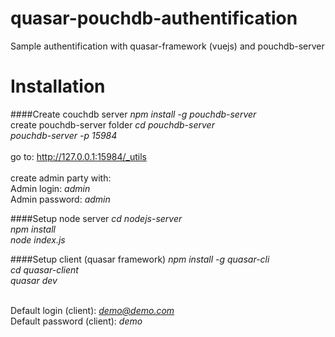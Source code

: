 # quasar-pouchdb-authentification
Sample authentification with quasar-framework (vuejs) and pouchdb-server

# Installation

####Create couchdb server
<i>npm install -g pouchdb-server</i><br>
create pouchdb-server folder
<i>cd pouchdb-server</i><br>
<i>pouchdb-server -p 15984</i><br><br>
go to:  http://127.0.0.1:15984/_utils<br>
<br>
create admin party with: <br>
Admin login: <i>admin</i> <br>
Admin password: <i>admin</i> 

####Setup node server
<i>cd nodejs-server</i><br>
<i>npm install</i><br>
<i>node index.js</i><br>

####Setup client (quasar framework)
<i>npm install -g quasar-cli</i><br>
<i>cd  quasar-client</i><br>
<i>quasar dev</i><br><br>

Default login (client): <i>demo@demo.com</i> <br>
Default password (client): <i>demo</i> <br>




